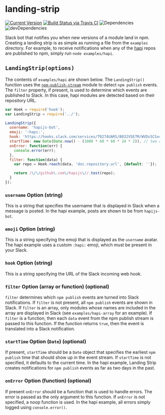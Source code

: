 # landing-strip

[![Current Version](https://img.shields.io/npm/v/landing-strip.svg)](https://www.npmjs.org/package/landing-strip)
[![Build Status via Travis CI](https://travis-ci.org/continuationlabs/landing-strip.svg?branch=master)](https://travis-ci.org/continuationlabs/landing-strip)
![Dependencies](http://img.shields.io/david/continuationlabs/landing-strip.svg)
![devDependencies](http://img.shields.io/david/dev/continuationlabs/landing-strip.svg)

Slack bot that notifies you when new versions of a module land in npm. Creating a landing strip is as simple as running a file from the `examples` directory. For example, to receive notifications when any of the [hapi](https://github.com/hapijs) repos are published to npm, simply run `node examples/hapi`.

## `LandingStrip(options)`

The contents of `examples/hapi` are shown below. The `LandingStrip()` function uses the [`npm-publish-stream`](https://github.com/rvagg/npm-publish-stream) module to detect `npm publish` events. The `filter` property, if present, is used to determine which events are published to Slack. In this case, hapi modules are detected based on their repository URL.

```javascript
var Hoek = require('hoek');
var LandingStrip = require('../');

LandingStrip({
  username: 'hapijs-bot',
  emoji: ':hapi:',
  hook: 'https://hooks.slack.com/services/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',
  startTime: new Date(Date.now() - (1000 * 60 * 60 * 24 * 2)), // two days in the past
  onError: function(err) {
    console.error(err);
  },
  filter: function(data) {
    var repo = Hoek.reach(data, 'doc.repository.url', {default: ''});

    return /\/\/github\.com\/hapijs\//.test(repo);
  }
});
```

### `username` Option (string)

This is a string that specifies the username that is displayed in Slack when a message is posted. In the hapi example, posts are shown to be from `hapijs-bot`.

### `emoji` Option (string)

This is a string specifying the emoji that is displayed as the `username` avatar. The hapi example uses a custom `:hapi:` emoji, which must be present in your Slack.

### `hook` Option (string)

This is a string specifying the URL of the Slack incoming web hook.

### `filter` Option (array or function) (optional)

`filter` determines which `npm publish` events are turned into Slack notifications. If `filter` is not present, all `npm publish` events are shown in Slack. If `filter` is an array, only modules whose names are included in the array are displayed in Slack (see `examples/hapi-array` for an example). If `filter` is a function, then each `data` event from the npm publish stream is passed to this function. If the function returns `true`, then the event is translated into a Slack notification.

### `startTime` Option (`Date`) (optional)

If present, `startTime` should be a `Date` object that specifies the earliest `npm publish` time that should show up in the event stream. If `startTime` is not specified, it defaults to the current time. In the hapi example, Landing Strip creates notifications for `npm publish` events as far as two days in the past.

### `onError` Option (function) (optional)

If present `onError` should be a function that is used to handle errors. The error is passed as the only argument to this function. If `onError` is not specified, a noop function is used. In the hapi example, all errors simply logged using `console.error()`.

